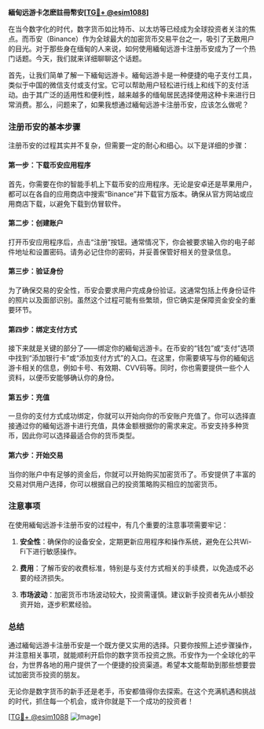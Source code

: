 **緬甸远游卡怎麽註冊幣安[[TG💪+ @esim1088](https://t.me/s/esim1088)]**

在当今数字化的时代，数字货币如比特币、以太坊等已经成为全球投资者关注的焦点。而币安（Binance）作为全球最大的加密货币交易平台之一，吸引了无数用户的目光。对于那些身在缅甸的人来说，如何使用緬甸远游卡注册币安成为了一个热门话题。今天，我们就来详细聊聊这个话题。

首先，让我们简单了解一下緬甸远游卡。緬甸远游卡是一种便捷的电子支付工具，类似于中国的微信支付或支付宝。它可以帮助用户轻松进行线上和线下的支付活动。由于其广泛的适用性和便利性，越来越多的缅甸居民选择使用这种卡来进行日常消费。那么，问题来了，如果我想通过緬甸远游卡注册币安，应该怎么做呢？

### 注册币安的基本步骤

注册币安的过程其实并不复杂，但需要一定的耐心和细心。以下是详细的步骤：

#### 第一步：下载币安应用程序
首先，你需要在你的智能手机上下载币安的应用程序。无论是安卓还是苹果用户，都可以在各自的应用商店中搜索“Binance”并下载官方版本。确保从官方网站或应用商店下载，以避免下载到仿冒软件。

#### 第二步：创建账户
打开币安应用程序后，点击“注册”按钮。通常情况下，你会被要求输入你的电子邮件地址和设置密码。请务必记住你的密码，并妥善保管好相关的登录信息。

#### 第三步：验证身份
为了确保交易的安全性，币安会要求用户完成身份验证。这通常包括上传身份证件的照片以及面部识别。虽然这个过程可能有些繁琐，但它确实是保障资金安全的重要环节。

#### 第四步：绑定支付方式
接下来就是关键的部分了——绑定你的緬甸远游卡。在币安的“钱包”或“支付”选项中找到“添加银行卡”或“添加支付方式”的入口。在这里，你需要填写与你的緬甸远游卡相关的信息，例如卡号、有效期、CVV码等。同时，你也需要提供一些个人资料，以便币安能够确认你的身份。

#### 第五步：充值
一旦你的支付方式成功绑定，你就可以开始向你的币安账户充值了。你可以选择直接通过你的緬甸远游卡进行充值，具体金额根据你的需求来定。币安支持多种货币，因此你可以选择最适合你的货币类型。

#### 第六步：开始交易
当你的账户中有足够的资金后，你就可以开始购买加密货币了。币安提供了丰富的交易对供用户选择，你可以根据自己的投资策略购买相应的加密货币。

### 注意事项

在使用緬甸远游卡注册币安的过程中，有几个重要的注意事项需要牢记：

1. **安全性**：确保你的设备安全，定期更新应用程序和操作系统，避免在公共Wi-Fi下进行敏感操作。
   
2. **费用**：了解币安的收费标准，特别是与支付方式相关的手续费，以免造成不必要的经济损失。

3. **市场波动**：加密货币市场波动较大，投资需谨慎。建议新手投资者先从小额投资开始，逐步积累经验。

### 总结

通过緬甸远游卡注册币安是一个既方便又实用的选择。只要你按照上述步骤操作，并注意相关事项，就能顺利开启你的数字货币投资之旅。币安作为一个全球化的平台，为世界各地的用户提供了一个便捷的投资渠道。希望本文能帮助到那些想要尝试加密货币投资的朋友。

无论你是数字货币的新手还是老手，币安都值得你去探索。在这个充满机遇和挑战的时代，抓住每一个机会，或许你就是下一个成功的投资者！

[[TG💪+ @esim1088](https://t.me/s/esim1088) ![Image](https://i.postimg.cc/4NQfJmqS/Snipaste-2025-05-13-00-14-12.png)]